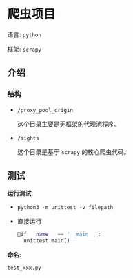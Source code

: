 # 爬虫项目

语言: `python`

框架: `scrapy`

## 介绍

### 结构

* `/proxy_pool_origin`

  这个目录主要是无框架的代理池程序。

* `/sights`

  这个目录是基于 `scrapy` 的核心爬虫代码。

## 测试

**运行测试**:

* `python3 -m unittest -v filepath`

* 直接运行

  ```python
  if __name__ == '__main__':
    unittest.main()
  ```

**命名**:

`test_xxx.py`

